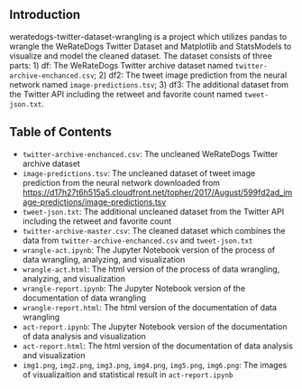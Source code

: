 ## Introduction
weratedogs-twitter-dataset-wrangling is a project which utilizes pandas to wrangle the WeRateDogs Twitter Dataset and Matplotlib and StatsModels to visualize and model the cleaned dataset. The dataset consists of three parts: 1)  df: The WeRateDogs Twitter archive dataset named `twitter-archive-enchanced.csv`; 2) df2: The tweet image prediction from the neural network named `image-predictions.tsv`; 3) df3: The additional dataset from the Twitter API including the retweet and favorite count named `tweet-json.txt`.

## Table of Contents
- `twitter-archive-enchanced.csv`: The uncleaned WeRateDogs Twitter archive dataset
- `image-predictions.tsv`: The uncleaned dataset of tweet image prediction from the neural network downloaded from https://d17h27t6h515a5.cloudfront.net/topher/2017/August/599fd2ad_image-predictions/image-predictions.tsv
- `tweet-json.txt`: The additional uncleaned dataset from the Twitter API including the retweet and favorite count
- `twitter-archive-master.csv`: The cleaned dataset which combines the data from `twitter-archive-enchanced.csv` and `tweet-json.txt`
- `wrangle-act.ipynb`: The Jupyter Notebook version of the process of data wrangling, analyzing, and visualization
- `wrangle-act.html`: The html version of the process of data wrangling, analyzing, and visualization
- `wrangle-report.ipynb`: The Jupyter Notebook version of the documentation of data wrangling
- `wrangle-report.html`: The html version of the documentation of data wrangling
- `act-report.ipynb`: The Jupyter Notebook version of the documentation of data analysis and visualization
- `act-report.html`: The html version of the documentation of data analysis and visualization
- `img1.png`, `img2.png`, `img3.png`, `img4.png`, `img5.png`, `img6.png`: The images of visualizaition and statistical result in `act-report.ipynb`
